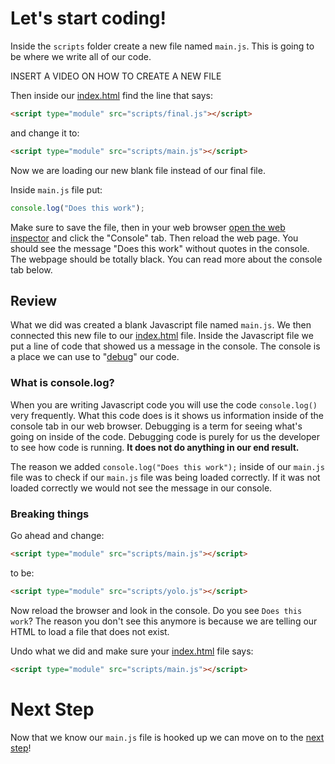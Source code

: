 # Let's start coding!

Inside the `scripts` folder create a new file named `main.js`. This is going to be where we write all of our code.

INSERT A VIDEO ON HOW TO CREATE A NEW FILE

Then inside our [index.html](../src/index.html) find the line that says:

```html
<script type="module" src="scripts/final.js"></script>
```

and change it to:

```html
<script type="module" src="scripts/main.js"></script>
```

Now we are loading our new blank file instead of our final file.

Inside `main.js` file put:

```javascript
console.log("Does this work");
```

Make sure to save the file, then in your web browser [open the web inspector](https://developer.chrome.com/docs/devtools/open/) and click the "Console" tab. Then reload the web page. You should see the message "Does this work" without quotes in the console. The webpage should be totally black. You can read more about the console tab below.

## Review

What we did was created a blank Javascript file named `main.js`. We then connected this new file to our [index.html](../src/index.html) file. Inside the Javascript file we put a line of code that showed us a message in the console. The console is a place we can use to "[debug](https://en.wikipedia.org/wiki/Debugging)" our code.

### What is console.log?

When you are writing Javascript code you will use the code `console.log()` very frequently. What this code does is it shows us information inside of the console tab in our web browser. Debugging is a term for seeing what's going on inside of the code. Debugging code is purely for us the developer to see how code is running. **It does not do anything in our end result.**

The reason we added `console.log("Does this work");` inside of our `main.js` file was to check if our `main.js` file was being loaded correctly. If it was not loaded correctly we would not see the message in our console.

### Breaking things

Go ahead and change:

```html
<script type="module" src="scripts/main.js"></script>
```

to be:

```html
<script type="module" src="scripts/yolo.js"></script>
```

Now reload the browser and look in the console. Do you see `Does this work`? The reason you don't see this anymore is because we are telling our HTML to load a file that does not exist.

Undo what we did and make sure your [index.html](../src/index.html) file says:

```html
<script type="module" src="scripts/main.js"></script>
```

# Next Step

Now that we know our `main.js` file is hooked up we can move on to the [next step](step3.md)!

